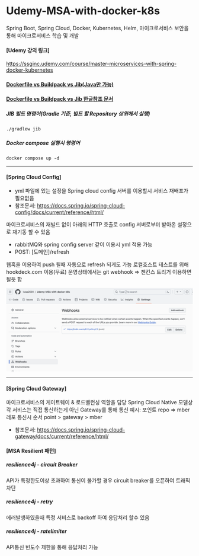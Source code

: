 # Udemy-MSA-with-docker-k8s
Spring Boot, Spring Cloud, Docker, Kubernetes, Helm, 마이크로서비스 보안을 통해 마이크로서비스 학습 및 개발

#### [Udemy 강의 링크]
https://ssginc.udemy.com/course/master-microservices-with-spring-docker-kubernetes

#### [Dockerfile vs Buildpack vs Jib(Java만 가능)](https://medium.com/spring-boot/speed-up-and-downsize-spring-boot-built-image-from-dockerfile-to-buildpack-to-jib-aad0674643ee)

#### [Dockerfile vs Buildpack vs Jib 한글참조 문서](https://blog.leaphop.co.kr/blogs/32)


##### JIB 빌드 명령어(Gradle 기준, 빌드 할 Repository 상위에서 실행)
```
./gradlew jib
```

##### Docker compose 실행시 명령어
```
docker compose up -d
```

<hr>

#### [Spring Cloud Config]
- yml 파일에 있는 설정을 Spring cloud config 서버를 이용할시 서비스 재배포가 필요없음 
- 참조문서: https://docs.spring.io/spring-cloud-config/docs/current/reference/html/

마이크로서비스의 재빌드 없이 아래의 HTTP 호출로 config 서버로부터 받아온 설정으로 재기동 할 수 있음
- rabbitMQ와 spring config server 같이 이용시 yml 적용 가능
- POST: [도메인]/refresh


웹훅을 이용하여 push 될때 자동으로 refresh 되게도 가능
로컬호스트 테스트를 위해 hookdeck.com 이용(무료)
운영상태에서는 git webhook => 젠킨스 트리거 이용하면 될듯 함

![Alt text](image.png)


<hr/>

#### [Spring Cloud Gateway]

마이크로서비스의 게이트웨이 & 로드밸런싱 역할을 담당
Spring Cloud Native 모델상 각 서비스는 직접 통신하는게 아닌 Gateway를 통해 통신
예시: 포인트 repo => mber 레포 통신시 순서
point > gateway > mber

- 참조문서: https://docs.spring.io/spring-cloud-gateway/docs/current/reference/html/


#### [MSA Resilient 패턴]
##### resilience4j - circuit Breaker
API가 특정한도이상 초과하여 통신이 불가할 경우 circuit breaker를 오픈하여 트래픽 차단

##### resilience4j - retry
에러발생하였을때 특정 서비스로 backoff 하여 응답처리 할수 있음

##### resilience4j - ratelimiter
API통신 빈도수 제한을 통해 응답처리 가능